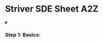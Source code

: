 # Striver SDE Sheet A2Z
<details>    
<summary><h3>Step 1: Basics:</h3></summary>
<details>
<summary><h5>Step 1.1: Things to know in C++</h5></summary>

***👇🏼Tasks Done on 19/04/2023👇🏼***
  
- [x] User Input / Output.
- [x] Data Types.
- [x] If Else statements.
- [x] Switch Statement.
- [x] What are arrays, strings?  
  

</details>
</details>

